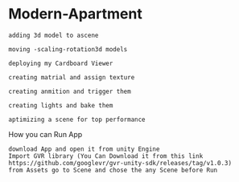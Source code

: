# Modern-Apartment


    adding 3d model to ascene

    moving -scaling-rotation3d models

    deploying my Cardboard Viewer

    creating matrial and assign texture

    creating anmition and trigger them

    creating lights and bake them

    aptimizing a scene for top performance

How you can Run App

    download App and open it from unity Engine
    Import GVR library (You Can Download it from this link https://github.com/googlevr/gvr-unity-sdk/releases/tag/v1.0.3)
    from Assets go to Scene and chose the any Scene before Run
